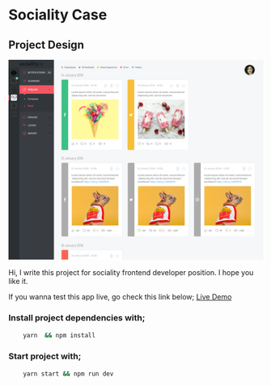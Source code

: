 # Sociality Case



## Project Design
![img](src/assets/design.png)

Hi, I write this project for sociality frontend developer position. I hope you like it.

If you wanna test this app live, go check this link below;
[Live Demo](https://sociality-case.netlify.app/)




### Install project dependencies with;
```bash
    yarn  && npm install 
```
### Start project with;
```bash
    yarn start && npm run dev
```

